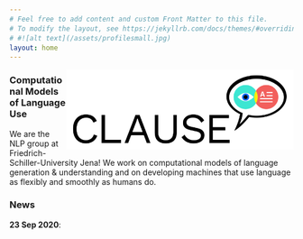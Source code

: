 ```yaml
---
# Feel free to add content and custom Front Matter to this file.
# To modify the layout, see https://jekyllrb.com/docs/themes/#overriding-theme-defaults
# #![alt text](/assets/profilesmall.jpg)  
layout: home
---
```


<img style="float: right;" src="/assets/logo.svg" width=80%>

### Computational Models of Language Use

We are the NLP group at Friedrich-Schiller-University Jena! We work on computational models of language generation & understanding and on developing machines that use language as flexibly and smoothly as humans do.

### News

**23 Sep 2020**: 

<!-- This is a comment in markdown -->
